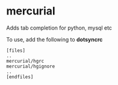 mercurial
=========

Adds tab completion for python, mysql etc

To use, add the following to **dotsyncrc**

    [files]
    ..
    mercurial/hgrc
    mercurial/hgignore
    ..
    [endfiles]

